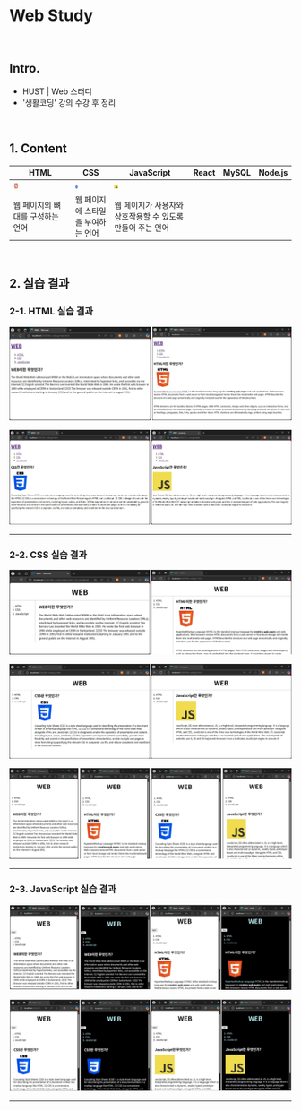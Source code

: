 # Web Study

<br>

## Intro.
- HUST | Web 스터디
- '생활코딩' 강의 수강 후 정리

<br>

## 1. Content

| HTML                                        | CSS                                        | JavaScript                               | React | MySQL | Node.js |
|---------------------------------------------|--------------------------------------------|------------------------------------------| ----- | ----- | ------- |
| <img src="./img/html-logo.png" width="10%"> | <img src="./img/css-logo.png" width="10%"> | <img src="./img/js-logo.png" width="5%"> |       |       |         |
| 웹 페이지의 뼈대를 구성하는 언어                          | 웹 페이지에 스타일을 부여하는 언어                        | 웹 페이지가 사용자와 상호작용할 수 있도록 만들어 주는 언어        |       |       |         |

<br>

## 2. 실습 결과

### 2-1. HTML 실습 결과

![html1](./img/html1.png)<br>

![html2](./img/html2.png)

---

### 2-2. CSS 실습 결과

![css1](./img/css1.png)<br>

![css2](./img/css2.png)<br>

![css3](./img/css3.png)

---

### 2-3. JavaScript 실습 결과

![js1](./img/js-result1.png)<br>

![js2](./img/js-result2.png)

---

